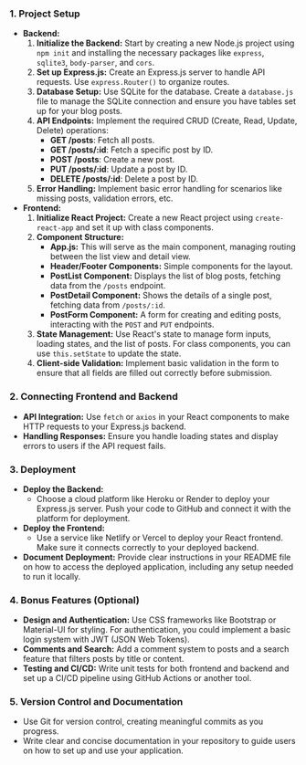 ### 1. **Project Setup**

- **Backend:**
    1. **Initialize the Backend:** Start by creating a new Node.js project using `npm init` and installing the necessary packages like `express`, `sqlite3`, `body-parser`, and `cors`.
    2. **Set up Express.js:** Create an Express.js server to handle API requests. Use `express.Router()` to organize routes.
    3. **Database Setup:** Use SQLite for the database. Create a `database.js` file to manage the SQLite connection and ensure you have tables set up for your blog posts.
    4. **API Endpoints:** Implement the required CRUD (Create, Read, Update, Delete) operations:
        - **GET /posts**: Fetch all posts.
        - **GET /posts/:id**: Fetch a specific post by ID.
        - **POST /posts**: Create a new post.
        - **PUT /posts/:id**: Update a post by ID.
        - **DELETE /posts/:id**: Delete a post by ID.
    5. **Error Handling:** Implement basic error handling for scenarios like missing posts, validation errors, etc.
- **Frontend:**
    1. **Initialize React Project:** Create a new React project using `create-react-app` and set it up with class components.
    2. **Component Structure:**
        - **App.js:** This will serve as the main component, managing routing between the list view and detail view.
        - **Header/Footer Components:** Simple components for the layout.
        - **PostList Component:** Displays the list of blog posts, fetching data from the `/posts` endpoint.
        - **PostDetail Component:** Shows the details of a single post, fetching data from `/posts/:id`.
        - **PostForm Component:** A form for creating and editing posts, interacting with the `POST` and `PUT` endpoints.
    3. **State Management:** Use React's state to manage form inputs, loading states, and the list of posts. For class components, you can use `this.setState` to update the state.
    4. **Client-side Validation:** Implement basic validation in the form to ensure that all fields are filled out correctly before submission.

### 2. **Connecting Frontend and Backend**

- **API Integration:** Use `fetch` or `axios` in your React components to make HTTP requests to your Express.js backend.
- **Handling Responses:** Ensure you handle loading states and display errors to users if the API request fails.

### 3. **Deployment**

- **Deploy the Backend:**
    - Choose a cloud platform like Heroku or Render to deploy your Express.js server. Push your code to GitHub and connect it with the platform for deployment.
- **Deploy the Frontend:**
    - Use a service like Netlify or Vercel to deploy your React frontend. Make sure it connects correctly to your deployed backend.
- **Document Deployment:** Provide clear instructions in your README file on how to access the deployed application, including any setup needed to run it locally.

### 4. **Bonus Features (Optional)**

- **Design and Authentication:** Use CSS frameworks like Bootstrap or Material-UI for styling. For authentication, you could implement a basic login system with JWT (JSON Web Tokens).
- **Comments and Search:** Add a comment system to posts and a search feature that filters posts by title or content.
- **Testing and CI/CD:** Write unit tests for both frontend and backend and set up a CI/CD pipeline using GitHub Actions or another tool.

### 5. **Version Control and Documentation**

- Use Git for version control, creating meaningful commits as you progress.
- Write clear and concise documentation in your repository to guide users on how to set up and use your application.
